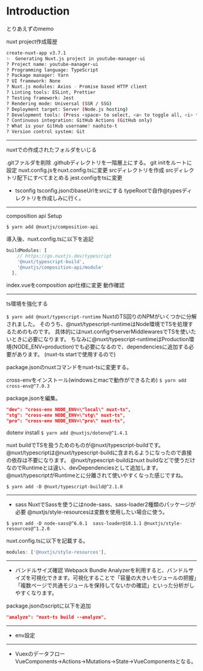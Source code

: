# Introduction

とりあえずのmemo

nuxt project作成履歴

```sh
create-nuxt-app v3.7.1
✨  Generating Nuxt.js project in youtube-manager-ui
? Project name: youtube-manager-ui
? Programming language: TypeScript
? Package manager: Yarn
? UI framework: None
? Nuxt.js modules: Axios - Promise based HTTP client
? Linting tools: ESLint, Prettier
? Testing framework: Jest
? Rendering mode: Universal (SSR / SSG)
? Deployment target: Server (Node.js hosting)
? Development tools: (Press <space> to select, <a> to toggle all, <i> to invert selection)
? Continuous integration: GitHub Actions (GitHub only)
? What is your GitHub username? naohito-t
? Version control system: Git
```

---

nuxtでの作成されたフォルダをいじる

.gitファルダを削除
.githubディレクトリを一階層上にする。
git initをルートに設定
nuxt.config.jsをnuxt.config.tsに変更
srcディレクトリを作成
srcディレクトリ配下にすべてまとめる
jest.configをtsに変更

- tsconfig
tsconfig.jsonのbaseUrlをsrcにする
typeRootで自作@typesディレクトリを作成しみに行く。


---

composition api Setup

`$ yarn add @nuxtjs/composition-api`

導入後、nuxt.config.tsに以下を追記

```ts
buildModules: [
    // https://go.nuxtjs.dev/typescript
    '@nuxt/typescript-build',
    '@nuxtjs/composition-api/module'
  ],
```

index.vueをcomposition api仕様に変更
動作確認

---

ts環境を強化する

`$ yarn add @nuxt/typescript-runtime`
NuxtのTS回りのNPMがいくつかに分解されました。
そのうち、@nuxt/typescript-runtimeはNode環境でTSを処理するためのものです。
具体的にはnuxt.configやserverMiddlewaresでTSを使いたいときに必要になります。
ちなみに@nuxt/typescript-runtimeはProduction環境(NODE_ENV=production)でも必要になるので、dependenciesに追加する必要があります。
(nuxt-ts startで使用するので)


package.jsonのnuxtコマンドをnuxt-tsに変更する。

cross-envをインストール(windowsとmacで動作ができるため)
`$ yarn add cross-env@^7.0.3`

package.jsonを編集。

```json
"dev": "cross-env NODE_ENV=\"local\" nuxt-ts",
"stg": "cross-env NODE_ENV=\"stg\" nuxt-ts",
"pro": "cross-env NODE_ENV=\"pro\" nuxt-ts",
```

dotenv install
`$ yarn add @nuxtjs/dotenv@^1.4.1`

nuxt buildでTSを扱うためのものが@nuxt/typescript-buildです。
@nuxt/typescriptは@nuxt/typescript-buildに含まれるようになったので直接の依存は不要になります。
@nuxt/typescript-buildはnuxt buildなどで使うだけなのでRuntimeとは違い、devDependenciesとして追加します。
@nuxt/typescriptがRuntimeとに分離されて使いやすくなった感じですね。

`$ yarn add -D @nuxt/typescript-build@^2.1.0 `

---

- sass
NuxtでSassを使うにはnode-sass、sass-loader2種類のパッケージが必要
@nuxtjs/style-resourcesは変数を使用したい場合に使う。

`$ yarn add -D node-sass@^6.0.1  sass-loader@10.1.1 @nuxtjs/style-resources@^1.2.0`

nuxt.config.tsに以下を記載する。

```ts
modules: ['@nuxtjs/style-resources'],
```

---

- バンドルサイズ確認
Webpack Bundle Analyzerを利用すると、バンドルサイズを可視化できます。可視化することで「容量の大きいモジュールの把握」「複数ページで共通モジュールを保持してないかの確認」といった分析がしやすくなります。

package.jsonのscriptに以下を追加

```json
"analyze": "nuxt-ts build --analyze",
```

---

- env設定





---

- Vuexのデータフロー
VueComponents→Actions→Mutations→State→VueComponentsとなる。




